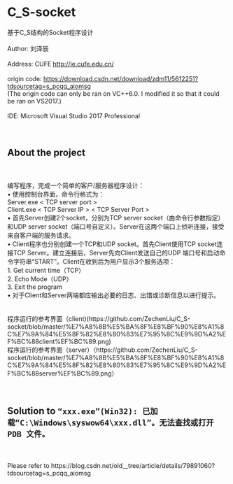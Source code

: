 # C_S-socket
 基于C_S结构的Socket程序设计
<br/>
<br/>
Author: 刘泽辰
<br/>
<br/>
Address: CUFE http://ie.cufe.edu.cn/
<br/>
<br/>
origin code: https://download.csdn.net/download/zdm11/5612251?tdsourcetag=s_pcqq_aiomsg
<br/>
(The origin code can only be ran on VC++6.0. I modified it so that it could be ran on VS2017.)
<br/>
<br/>
IDE: Microsoft Visual Studio 2017 Professional
<br/>
<br/>
<br/>
## About the project
<br/>
<br/>
编写程序，完成一个简单的客户/服务器程序设计：<br/>
• 使用控制台界面，命令行格式为：<br/>
   Server.exe < TCP server port > <br>
   Client.exe < TCP Server IP > < TCP Server Port > <br>
• 首先Server创建2个socket，分别为TCP server socket（由命令行参数指定）和UDP server socket（端口号自定义）。Server在这两个端口上侦听连接，接受来自客户端的服务请求。 <br/>
•	Client程序也分别创建一个TCP和UDP socket。首先Client使用TCP socket连接TCP Server。建立连接后，Server先向Client发送自己的UDP 端口号和启动命令字符串“START”。Client在收到后为用户显示3个服务选项：<br/>
   1. Get current time（TCP）<br/>
   2. Echo Mode（UDP）<br/>
   3. Exit the program <br/>
•	对于Client和Server两端都应输出必要的日志、出错或诊断信息以进行提示。<br/>
<br/>
<br/>
程序运行的参考界面（client)(https://github.com/ZechenLiu/C_S-socket/blob/master/%E7%A8%8B%E5%BA%8F%E8%BF%90%E8%A1%8C%E7%9A%84%E5%8F%82%E8%80%83%E7%95%8C%E9%9D%A2%EF%BC%88client%EF%BC%89.png)
<br/>
程序运行的参考界面（server）（https://github.com/ZechenLiu/C_S-socket/blob/master/%E7%A8%8B%E5%BA%8F%E8%BF%90%E8%A1%8C%E7%9A%84%E5%8F%82%E8%80%83%E7%95%8C%E9%9D%A2%EF%BC%88server%EF%BC%89.png）
<br/>
<br/>
<br/>

## Solution to ` “xxx.exe”(Win32): 已加载“C:\Windows\syswow64\xxx.dll”。无法查找或打开 PDB 文件。 `
<br/>
<br/>
Please refer to https://blog.csdn.net/old__tree/article/details/79891060?tdsourcetag=s_pcqq_aiomsg

